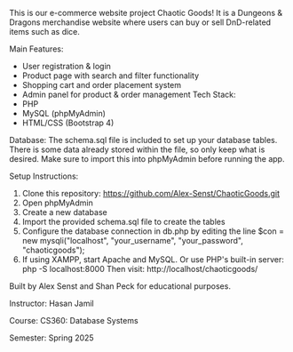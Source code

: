 This is our e-commerce website project Chaotic Goods! It is a Dungeons & Dragons merchandise website where users can buy or sell DnD-related items such as dice. 

Main Features:
- User registration & login
- Product page with search and filter functionality
- Shopping cart and order placement system
- Admin panel for product & order management
Tech Stack:
- PHP
- MySQL (phpMyAdmin)
- HTML/CSS (Bootstrap 4)

Database: The schema.sql file is included to set up your database tables. There is some data already stored within the file, so only keep what is desired.
Make sure to import this into phpMyAdmin before running the app.

Setup Instructions:
1. Clone this repository: https://github.com/Alex-Senst/ChaoticGoods.git
2. Open phpMyAdmin
3. Create a new database
4. Import the provided schema.sql file to create the tables
5. Configure the database connection in db.php by editing the line
   $con = new mysqli("localhost", "your_username", "your_password", "chaoticgoods");
6. If using XAMPP, start Apache and MySQL.
   Or use PHP's built-in server:
   php -S localhost:8000
   Then visit:
   http://localhost/chaoticgoods/

Built by Alex Senst and Shan Peck for educational purposes.

Instructor: Hasan Jamil

Course: CS360: Database Systems

Semester: Spring 2025
